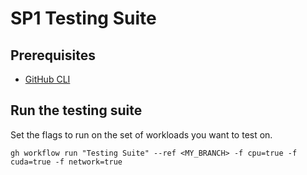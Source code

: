# SP1 Testing Suite

## Prerequisites

- [GitHub CLI](https://cli.github.com/)

## Run the testing suite

Set the flags to run on the set of workloads you want to test on.

```
gh workflow run "Testing Suite" --ref <MY_BRANCH> -f cpu=true -f cuda=true -f network=true
```
